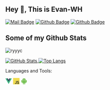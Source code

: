 ## Hey 👋, This is Evan-WH

[![Mail Badge](https://img.shields.io/badge/-2637405542wh@gmail.com-c14438?style=flat&logo=Gmail&logoColor=white&link=mailto:iswuhao.cn)](mailto:iswuhao.cn) 
[![Github Badge](https://img.shields.io/badge/-Evan-WH-grey?style=flat&logo=github&logoColor=white&link=https://github.com/Evan-WH/)](https://www.github.com/Evan-WH/)
[![Github Badge](https://img.shields.io/badge/-Evan-WH-grey?style=flat&logo=github&logoColor=white&link=https://github.com/ryyyc/)](https://www.github.com/ryyyc/)
## Some of my Github Stats
<p align=left> <img src=https://komarev.com/ghpvc/?username=ryyyc alt=ryyyc /> </p>

<a href="https://github.com/Evan-WH">
  <img align="center" alt="GitHub Stats" src="https://github-readme-stats.vercel.app/api?username=Evan-WH&show_icons=true&include_all_commits=true" style="width:420px"  />
</a>
<a href="https://github.com/Evan-WH">
  <img align="center" alt="Top Langs" src="https://github-readme-stats.vercel.app/api/top-langs/?username=Evan-WH&layout=compact" />
</a>

Languages and Tools:

<code><img height="20" src="https://raw.githubusercontent.com/github/explore/80688e429a7d4ef2fca1e82350fe8e3517d3494d/topics/vue/vue.png" alt="java"></code>
<code><img height="20" src="https://raw.githubusercontent.com/github/explore/80688e429a7d4ef2fca1e82350fe8e3517d3494d/topics/javascript/javascript.png" alt="javascript"></code>
<code><img height="20" src="https://raw.githubusercontent.com/github/explore/80688e429a7d4ef2fca1e82350fe8e3517d3494d/topics/android/android.png" alt="android"></code>
